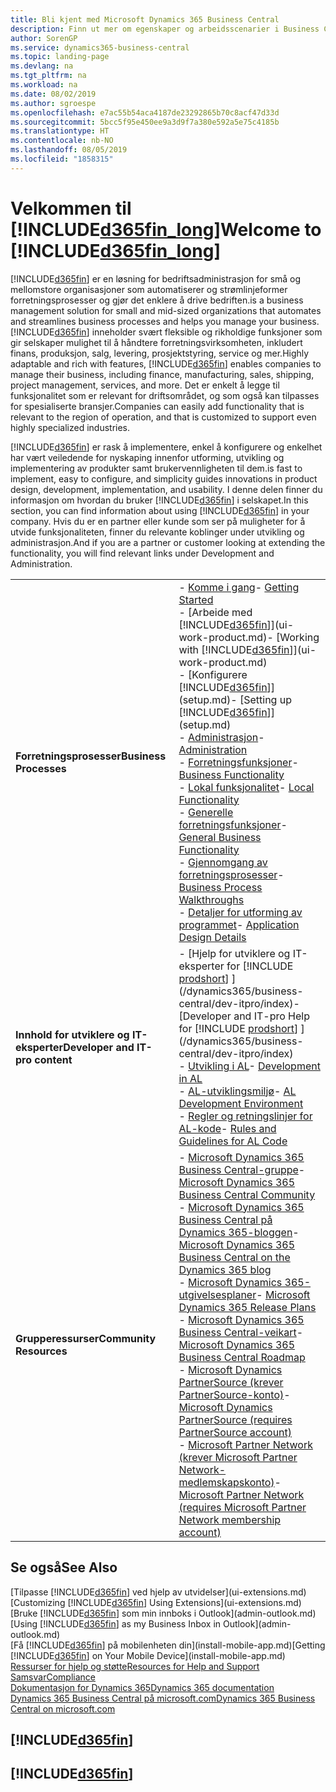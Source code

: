 ```yaml
---
title: Bli kjent med Microsoft Dynamics 365 Business Central
description: Finn ut mer om egenskaper og arbeidsscenarier i Business Central, en løsning for bedriftsadministrasjon for små og mellomstore organisasjoner.
author: SorenGP
ms.service: dynamics365-business-central
ms.topic: landing-page
ms.devlang: na
ms.tgt_pltfrm: na
ms.workload: na
ms.date: 08/02/2019
ms.author: sgroespe
ms.openlocfilehash: e7ac55b54aca4187de23292865b70c8acf47d33d
ms.sourcegitcommit: 5bcc5f95e450ee9a3d9f7a380e592a5e75c4185b
ms.translationtype: HT
ms.contentlocale: nb-NO
ms.lasthandoff: 08/05/2019
ms.locfileid: "1858315"
---
```

# <a name="welcome-to-included365fin_longincludesd365fin_long_mdmd"></a><span data-ttu-id="539e3-103">Velkommen til [!INCLUDE[d365fin_long](includes/d365fin_long_md.md)]</span><span class="sxs-lookup"><span data-stu-id="539e3-103">Welcome to [!INCLUDE[d365fin_long](includes/d365fin_long_md.md)]</span></span>
[!INCLUDE[d365fin](includes/d365fin_md.md)] <span data-ttu-id="539e3-104">er en løsning for bedriftsadministrasjon for små og mellomstore organisasjoner som automatiserer og strømlinjeformer forretningsprosesser og gjør det enklere å drive bedriften.</span><span class="sxs-lookup"><span data-stu-id="539e3-104">is a business management solution for small and mid-sized organizations that automates and streamlines business processes and helps you manage your business.</span></span> <span data-ttu-id="539e3-105">[!INCLUDE[d365fin](includes/d365fin_md.md)] inneholder svært fleksible og rikholdige funksjoner som gir selskaper mulighet til å håndtere forretningsvirksomheten, inkludert finans, produksjon, salg, levering, prosjektstyring, service og mer.</span><span class="sxs-lookup"><span data-stu-id="539e3-105">Highly adaptable and rich with features, [!INCLUDE[d365fin](includes/d365fin_md.md)] enables companies to manage their business, including finance, manufacturing, sales, shipping, project management, services, and more.</span></span> <span data-ttu-id="539e3-106">Det er enkelt å legge til funksjonalitet som er relevant for driftsområdet, og som også kan tilpasses for spesialiserte bransjer.</span><span class="sxs-lookup"><span data-stu-id="539e3-106">Companies can easily add functionality that is relevant to the region of operation, and that is customized to support even highly specialized industries.</span></span>

[!INCLUDE[d365fin](includes/d365fin_md.md)] <span data-ttu-id="539e3-107">er rask å implementere, enkel å konfigurere og enkelhet har vært veiledende for nyskaping innenfor utforming, utvikling og implementering av produkter samt brukervennligheten til dem.</span><span class="sxs-lookup"><span data-stu-id="539e3-107">is fast to implement, easy to configure, and simplicity guides innovations in product design, development, implementation, and usability.</span></span> <span data-ttu-id="539e3-108">I denne delen finner du informasjon om hvordan du bruker [!INCLUDE[d365fin](includes/d365fin_md.md)] i selskapet.</span><span class="sxs-lookup"><span data-stu-id="539e3-108">In this section, you can find information about using [!INCLUDE[d365fin](includes/d365fin_md.md)] in your company.</span></span> <span data-ttu-id="539e3-109">Hvis du er en partner eller kunde som ser på muligheter for å utvide funksjonaliteten, finner du relevante koblinger under utvikling og administrasjon.</span><span class="sxs-lookup"><span data-stu-id="539e3-109">And if you are a partner or customer looking at extending the functionality, you will find relevant links under Development and Administration.</span></span>  

|||  
|-|-|  
|<span data-ttu-id="539e3-110">**Forretningsprosesser**</span><span class="sxs-lookup"><span data-stu-id="539e3-110">**Business Processes**</span></span>|<span data-ttu-id="539e3-111">-   [Komme i gang](product-get-started.md)</span><span class="sxs-lookup"><span data-stu-id="539e3-111">-   [Getting Started](product-get-started.md)</span></span><br /><span data-ttu-id="539e3-112">-   [Arbeide med [!INCLUDE[d365fin](includes/d365fin_md.md)]](ui-work-product.md)</span><span class="sxs-lookup"><span data-stu-id="539e3-112">-   [Working with [!INCLUDE[d365fin](includes/d365fin_md.md)]](ui-work-product.md)</span></span><br /><span data-ttu-id="539e3-113">-   [Konfigurere [!INCLUDE[d365fin](includes/d365fin_md.md)]](setup.md)</span><span class="sxs-lookup"><span data-stu-id="539e3-113">-   [Setting up [!INCLUDE[d365fin](includes/d365fin_md.md)]](setup.md)</span></span><br /><span data-ttu-id="539e3-114">-   [Administrasjon](admin-setup-and-administration.md)</span><span class="sxs-lookup"><span data-stu-id="539e3-114">-   [Administration](admin-setup-and-administration.md)</span></span><br /><span data-ttu-id="539e3-115">-   [Forretningsfunksjoner](across-business-functionality.md)</span><span class="sxs-lookup"><span data-stu-id="539e3-115">-   [Business Functionality](across-business-functionality.md)</span></span><br /><span data-ttu-id="539e3-116">-   [Lokal funksjonalitet](LocalFunctionality/Austria/austria-local-functionality.md)</span><span class="sxs-lookup"><span data-stu-id="539e3-116">-   [Local Functionality](LocalFunctionality/Austria/austria-local-functionality.md)</span></span><br /><span data-ttu-id="539e3-117">-   [Generelle forretningsfunksjoner](ui-across-business-areas.md)</span><span class="sxs-lookup"><span data-stu-id="539e3-117">-   [General Business Functionality](ui-across-business-areas.md)</span></span><br /><span data-ttu-id="539e3-118">-   [Gjennomgang av forretningsprosesser](walkthrough-business-process-walkthroughs.md)</span><span class="sxs-lookup"><span data-stu-id="539e3-118">-   [Business Process Walkthroughs](walkthrough-business-process-walkthroughs.md)</span></span><br /><span data-ttu-id="539e3-119">-   [Detaljer for utforming av programmet](design-details-application-design.md)</span><span class="sxs-lookup"><span data-stu-id="539e3-119">-   [Application Design Details](design-details-application-design.md)</span></span>|  
|<span data-ttu-id="539e3-120">**Innhold for utviklere og IT-eksperter**</span><span class="sxs-lookup"><span data-stu-id="539e3-120">**Developer and IT-pro content**</span></span>|<span data-ttu-id="539e3-121">-   [Hjelp for utviklere og IT-eksperter for [!INCLUDE [prodshort](includes/prodshort.md)] ](/dynamics365/business-central/dev-itpro/index)</span><span class="sxs-lookup"><span data-stu-id="539e3-121">-   [Developer and IT-pro Help for [!INCLUDE [prodshort](includes/prodshort.md)] ](/dynamics365/business-central/dev-itpro/index)</span></span><br /><span data-ttu-id="539e3-122">-   [Utvikling i AL](/dynamics365/business-central/dev-itpro/developer/devenv-dev-overview)</span><span class="sxs-lookup"><span data-stu-id="539e3-122">-   [Development in AL](/dynamics365/business-central/dev-itpro/developer/devenv-dev-overview)</span></span><br /><span data-ttu-id="539e3-123">-   [AL-utviklingsmiljø](/dynamics365/business-central/dev-itpro/developer/devenv-reference-overview)</span><span class="sxs-lookup"><span data-stu-id="539e3-123">-   [AL Development Environment](/dynamics365/business-central/dev-itpro/developer/devenv-reference-overview)</span></span><br /><span data-ttu-id="539e3-124">-   [Regler og retningslinjer for AL-kode](/dynamics365/business-central/dev-itpro/compliance/apptest-overview)</span><span class="sxs-lookup"><span data-stu-id="539e3-124">-   [Rules and Guidelines for AL Code](/dynamics365/business-central/dev-itpro/compliance/apptest-overview)</span></span>|  
|<span data-ttu-id="539e3-125">**Grupperessurser**</span><span class="sxs-lookup"><span data-stu-id="539e3-125">**Community Resources**</span></span>|<span data-ttu-id="539e3-126">-   [Microsoft Dynamics 365 Business Central-gruppe](https://community.dynamics.com/business)</span><span class="sxs-lookup"><span data-stu-id="539e3-126">-   [Microsoft Dynamics 365 Business Central Community](https://community.dynamics.com/business)</span></span><br /><span data-ttu-id="539e3-127">-   [Microsoft Dynamics 365 Business Central på Dynamics 365-bloggen](https://cloudblogs.microsoft.com/dynamics365/it/product/business-central/)</span><span class="sxs-lookup"><span data-stu-id="539e3-127">-   [Microsoft Dynamics 365 Business Central on the Dynamics 365 blog](https://cloudblogs.microsoft.com/dynamics365/it/product/business-central/)</span></span><br /><span data-ttu-id="539e3-128">-   [Microsoft Dynamics 365-utgivelsesplaner](https://go.microsoft.com/fwlink/?linkid=2047422)</span><span class="sxs-lookup"><span data-stu-id="539e3-128">-   [Microsoft Dynamics 365 Release Plans](https://go.microsoft.com/fwlink/?linkid=2047422)</span></span><br /><span data-ttu-id="539e3-129">-   [Microsoft Dynamics 365 Business Central-veikart](https://dynamics.microsoft.com/en-us/roadmap/business-central/)</span><span class="sxs-lookup"><span data-stu-id="539e3-129">-   [Microsoft Dynamics 365 Business Central Roadmap](https://dynamics.microsoft.com/en-us/roadmap/business-central/)</span></span><br /><span data-ttu-id="539e3-130">-   [Microsoft Dynamics PartnerSource \(krever PartnerSource-konto\)](https://mbs.microsoft.com/partnersource)</span><span class="sxs-lookup"><span data-stu-id="539e3-130">-   [Microsoft Dynamics PartnerSource \(requires PartnerSource account\)](https://mbs.microsoft.com/partnersource)</span></span><br /><span data-ttu-id="539e3-131">-   [Microsoft Partner Network \(krever Microsoft Partner Network-medlemskapskonto\)](https://mspartner.microsoft.com/en/us/windows/index.aspx)</span><span class="sxs-lookup"><span data-stu-id="539e3-131">-   [Microsoft Partner Network \(requires Microsoft Partner Network membership account\)](https://mspartner.microsoft.com/en/us/windows/index.aspx)</span></span>|  

## <a name="see-also"></a><span data-ttu-id="539e3-132">Se også</span><span class="sxs-lookup"><span data-stu-id="539e3-132">See Also</span></span>

<span data-ttu-id="539e3-133">[Tilpasse [!INCLUDE[d365fin](includes/d365fin_md.md)] ved hjelp av utvidelser](ui-extensions.md)</span><span class="sxs-lookup"><span data-stu-id="539e3-133">[Customizing [!INCLUDE[d365fin](includes/d365fin_md.md)] Using Extensions](ui-extensions.md)</span></span>  
<span data-ttu-id="539e3-134">[Bruke [!INCLUDE[d365fin](includes/d365fin_md.md)] som min innboks i Outlook](admin-outlook.md)</span><span class="sxs-lookup"><span data-stu-id="539e3-134">[Using [!INCLUDE[d365fin](includes/d365fin_md.md)] as my Business Inbox in Outlook](admin-outlook.md)</span></span>  
<span data-ttu-id="539e3-135">[Få [!INCLUDE[d365fin](includes/d365fin_md.md)] på mobilenheten din](install-mobile-app.md)</span><span class="sxs-lookup"><span data-stu-id="539e3-135">[Getting [!INCLUDE[d365fin](includes/d365fin_md.md)] on Your Mobile Device](install-mobile-app.md)</span></span>  
[<span data-ttu-id="539e3-136">Ressurser for hjelp og støtte</span><span class="sxs-lookup"><span data-stu-id="539e3-136">Resources for Help and Support</span></span>](product-help-and-support.md)  
[<span data-ttu-id="539e3-137">Samsvar</span><span class="sxs-lookup"><span data-stu-id="539e3-137">Compliance</span></span>](compliance/compliance-overview.md)  
[<span data-ttu-id="539e3-138">Dokumentasjon for Dynamics 365</span><span class="sxs-lookup"><span data-stu-id="539e3-138">Dynamics 365 documentation</span></span>](/dynamics365/)  
[<span data-ttu-id="539e3-139">Dynamics 365 Business Central på microsoft.com</span><span class="sxs-lookup"><span data-stu-id="539e3-139">Dynamics 365 Business Central on microsoft.com</span></span>](https://dynamics.microsoft.com/business-central/overview/)


## [!INCLUDE[d365fin](includes/free_trial_md.md)]
## [!INCLUDE[d365fin](includes/training_link_md.md)]
